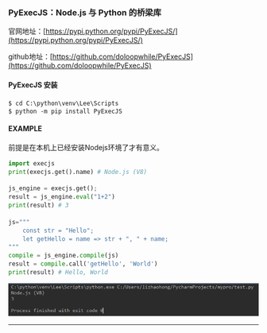 ### PyExecJS：Node.js 与 Python 的桥梁库

官网地址：[https://pypi.python.org/pypi/PyExecJS/](https://pypi.python.org/pypi/PyExecJS/)

github地址：[https://github.com/doloopwhile/PyExecJS](https://github.com/doloopwhile/PyExecJS)

#### PyExecJS 安装

```
$ cd C:\python\venv\Lee\Scripts
$ python -m pip install PyExecJS
```

#### EXAMPLE

前提是在本机上已经安装Nodejs环境了才有意义。

```py
import execjs
print(execjs.get().name) # Node.js (V8)

js_engine = execjs.get();
result = js_engine.eval("1+2")
print(result) # 3

js="""
    const str = "Hello";
    let getHello = name => str + ", " + name;
"""
compile = js_engine.compile(js)
result = compile.call('getHello', 'World')
print(result) # Hello, World
```

![](/assets/啊实打实的着自行车自行车23123import.png)

---



